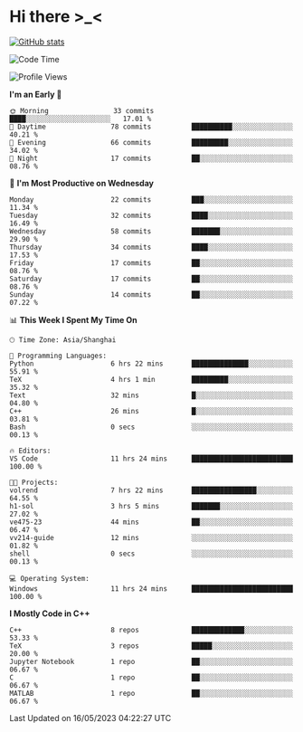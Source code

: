 # Hi there \>_<

[![GitHub stats](https://github-readme-stats.vercel.app/api?username=ARessegetesStery&show_icons=true&theme=transparent)](https://github.com/anuraghazra/github-readme-stats)

<!--START_SECTION:waka-->
![Code Time](http://img.shields.io/badge/Code%20Time-76%20hrs%2041%20mins-blue)

![Profile Views](http://img.shields.io/badge/Profile%20Views-2-blue)

**I'm an Early 🐤** 

```text
🌞 Morning                33 commits          ████░░░░░░░░░░░░░░░░░░░░░   17.01 % 
🌆 Daytime                78 commits          ██████████░░░░░░░░░░░░░░░   40.21 % 
🌃 Evening                66 commits          █████████░░░░░░░░░░░░░░░░   34.02 % 
🌙 Night                  17 commits          ██░░░░░░░░░░░░░░░░░░░░░░░   08.76 % 
```
📅 **I'm Most Productive on Wednesday** 

```text
Monday                   22 commits          ███░░░░░░░░░░░░░░░░░░░░░░   11.34 % 
Tuesday                  32 commits          ████░░░░░░░░░░░░░░░░░░░░░   16.49 % 
Wednesday                58 commits          ███████░░░░░░░░░░░░░░░░░░   29.90 % 
Thursday                 34 commits          ████░░░░░░░░░░░░░░░░░░░░░   17.53 % 
Friday                   17 commits          ██░░░░░░░░░░░░░░░░░░░░░░░   08.76 % 
Saturday                 17 commits          ██░░░░░░░░░░░░░░░░░░░░░░░   08.76 % 
Sunday                   14 commits          ██░░░░░░░░░░░░░░░░░░░░░░░   07.22 % 
```


📊 **This Week I Spent My Time On** 

```text
🕑︎ Time Zone: Asia/Shanghai

💬 Programming Languages: 
Python                   6 hrs 22 mins       ██████████████░░░░░░░░░░░   55.91 % 
TeX                      4 hrs 1 min         █████████░░░░░░░░░░░░░░░░   35.32 % 
Text                     32 mins             █░░░░░░░░░░░░░░░░░░░░░░░░   04.80 % 
C++                      26 mins             █░░░░░░░░░░░░░░░░░░░░░░░░   03.81 % 
Bash                     0 secs              ░░░░░░░░░░░░░░░░░░░░░░░░░   00.13 % 

🔥 Editors: 
VS Code                  11 hrs 24 mins      █████████████████████████   100.00 % 

🐱‍💻 Projects: 
volrend                  7 hrs 22 mins       ████████████████░░░░░░░░░   64.55 % 
h1-sol                   3 hrs 5 mins        ███████░░░░░░░░░░░░░░░░░░   27.02 % 
ve475-23                 44 mins             ██░░░░░░░░░░░░░░░░░░░░░░░   06.47 % 
vv214-guide              12 mins             ░░░░░░░░░░░░░░░░░░░░░░░░░   01.82 % 
shell                    0 secs              ░░░░░░░░░░░░░░░░░░░░░░░░░   00.13 % 

💻 Operating System: 
Windows                  11 hrs 24 mins      █████████████████████████   100.00 % 
```

**I Mostly Code in C++** 

```text
C++                      8 repos             █████████████░░░░░░░░░░░░   53.33 % 
TeX                      3 repos             █████░░░░░░░░░░░░░░░░░░░░   20.00 % 
Jupyter Notebook         1 repo              ██░░░░░░░░░░░░░░░░░░░░░░░   06.67 % 
C                        1 repo              ██░░░░░░░░░░░░░░░░░░░░░░░   06.67 % 
MATLAB                   1 repo              ██░░░░░░░░░░░░░░░░░░░░░░░   06.67 % 
```




 Last Updated on 16/05/2023 04:22:27 UTC
<!--END_SECTION:waka-->
